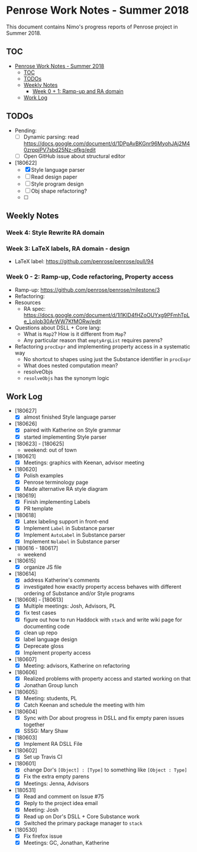 # Penrose Work Notes - Summer 2018

This document contains Nimo's progress reports of Penrose project in Summer 2018.

## TOC

<!-- TOC depthFrom:1 depthTo:6 withLinks:1 updateOnSave:1 orderedList:0 -->

- [Penrose Work Notes - Summer 2018](#penrose-work-notes-summer-2018)
	- [TOC](#toc)
	- [TODOs](#todos)
	- [Weekly Notes](#weekly-notes)
		- [Week 0 + 1: Ramp-up and RA domain](#week-0-1-ramp-up-and-ra-domain)
	- [Work Log](#work-log)

<!-- /TOC -->

## TODOs

- Pending:
    - [ ] Dynamic parsing: read https://docs.google.com/document/d/1DPpAvBKGnr96MyohJAj2M40zrppjPV7sbd25Nz-qfkg/edit
    - [ ] Open GitHub issue about structural editor
- [180622]
	- [x] Style language parser
	- [ ] Read design paper
	- [ ] Style program design
	- [ ] Obj shape refactoring?
	- [ ]

## Weekly Notes

### Week 4: Style Rewrite RA domain

### Week 3: LaTeX labels, RA domain - design
- LaTeX label: https://github.com/penrose/penrose/pull/94

### Week 0 - 2: Ramp-up, Code refactoring, Property access

- Ramp-up: https://github.com/penrose/penrose/milestone/3
- Refactoring:
- Resources
    - RA spec: https://docs.google.com/document/d/1I1KlD4fHZoOUYxg9PFmhTpLe_LoIob30ArWW7KfMORw/edit
- Questions about DSLL + Core lang:
    - What is `Map2`? How is it different from `Map`?
    - Any particular reason that `emptyArgList` requires parens?
- Refactoring `procExpr` and implementing property access in a systematic way
	- No shortcut to shapes using just the Substance identifier in `procExpr`
	- What does nested computation mean?
	- resolveObjs
	- `resolveObjs` has the synonym logic

## Work Log

- [180627]
	- [x] almost finished Style language parser
- [180626]
	- [x] paired with Katherine on Style grammar
	- [x] started implementing Style parser
- [180623] - [180625]
	- weekend: out of town
- [180621]
	- [x] Meetings: graphics with Keenan, advisor meeting
- [180620]
	- [x] Polish examples
	- [x] Penrose terminology page
	- [x] Made alternative RA style diagram
- [180619]
	- [x] Finish implementing Labels
	- [x] PR template
- [180618]
	- [x] Latex labeling support in front-end
	- [x] Implement `Label` in Substance parser
	- [x] Implement `AutoLabel` in Substance parser
	- [x] Implement `Nolabel` in Substance parser
- [180616 - 180617]
	- weekend
- [180615]
	- [x] organize JS file
- [180614]
	- [x] address Katherine's comments
	- [x] investigated how exactly property access behaves with different ordering of Substance and/or Style programs
- [180608] - [180613]
	- [x] Multiple meetings: Josh, Advisors, PL
	- [x] fix test cases
	- [x] figure out how to run Haddock with `stack` and write wiki page for documenting code
	- [x] clean up repo
    - [x] label language design
    - [x] Deprecate gloss
	- [x] Implement property access
- [180607]
	- [x] Meeting: advisors, Katherine on refactoring
- [180606]
	- [x] Realized problems with property access and started working on that
	- [x] Jonathan Group lunch
- [180605]:
    - [x] Meeting: students, PL
    - [x] Catch Keenan and schedule the meeting with him
- [180604]
    - [x] Sync with Dor about progress in DSLL and fix empty paren issues together
    - [x] SSSG: Mary Shaw
- [180603]
    - [x] Implement RA DSLL File
- [180602]
    - [x] Set up Travis CI
- [180601]
    - [x] change Dor's `[Object] : [Type]` to something like `[Object : Type]`
    - [x] Fix the extra empty parens
    - [x] Meetings: Jenna, Advisors
- [180531]
    - [x] Read and comment on Issue #75
    - [x] Reply to the project idea email
    - [x] Meeting: Josh
    - [x] Read up on Dor's DSLL + Core Substance work
    - [x] Switched the primary package manager to `stack`
- [180530]
    - [x] Fix firefox issue
    - [x] Meetings: GC, Jonathan, Katherine
